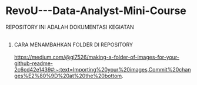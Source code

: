 # RevoU---Data-Analyst-Mini-Course
REPOSITORY INI ADALAH DOKUMENTASI KEGIATAN
<br></br>
1. CARA MENAMBAHKAN FOLDER DI REPOSITORY <br></br>
https://medium.com/@gl7526/making-a-folder-of-images-for-your-github-readme-2c6cd42e1439#:~:text=Importing%20your%20images,Commit%20changes%E2%80%9D%20at%20the%20bottom.
